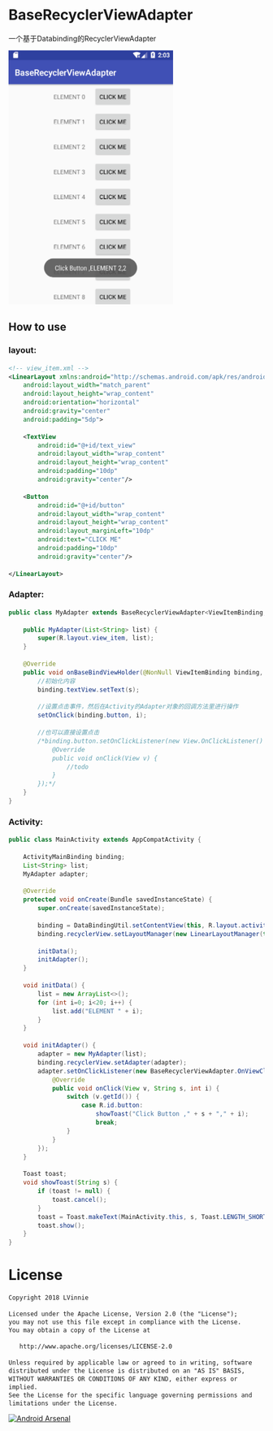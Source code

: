 BaseRecyclerViewAdapter
=========
一个基于Databinding的RecyclerViewAdapter

<img src='image/1.jpg' height='500px'/>

## How to use

### layout:
```xml
<!-- view_item.xml -->
<LinearLayout xmlns:android="http://schemas.android.com/apk/res/android"
    android:layout_width="match_parent"
    android:layout_height="wrap_content"
    android:orientation="horizontal"
    android:gravity="center"
    android:padding="5dp">

    <TextView
        android:id="@+id/text_view"
        android:layout_width="wrap_content"
        android:layout_height="wrap_content"
        android:padding="10dp"
        android:gravity="center"/>

    <Button
        android:id="@+id/button"
        android:layout_width="wrap_content"
        android:layout_height="wrap_content"
        android:layout_marginLeft="10dp"
        android:text="CLICK ME"
        android:padding="10dp"
        android:gravity="center"/>

</LinearLayout>
```

### Adapter:
```java
public class MyAdapter extends BaseRecyclerViewAdapter<ViewItemBinding, String> {

    public MyAdapter(List<String> list) {
        super(R.layout.view_item, list);
    }

    @Override
    public void onBaseBindViewHolder(@NonNull ViewItemBinding binding, String s, int i) {
        //初始化内容
        binding.textView.setText(s);

        //设置点击事件，然后在Activity的Adapter对象的回调方法里进行操作
        setOnClick(binding.button, i);

        //也可以直接设置点击
        /*binding.button.setOnClickListener(new View.OnClickListener() {
            @Override
            public void onClick(View v) {
                //todo
            }
        });*/
    }
}
```

### Activity:
```java
public class MainActivity extends AppCompatActivity {

    ActivityMainBinding binding;
    List<String> list;
    MyAdapter adapter;

    @Override
    protected void onCreate(Bundle savedInstanceState) {
        super.onCreate(savedInstanceState);

        binding = DataBindingUtil.setContentView(this, R.layout.activity_main);
        binding.recyclerView.setLayoutManager(new LinearLayoutManager(this));

        initData();
        initAdapter();
    }

    void initData() {
        list = new ArrayList<>();
        for (int i=0; i<20; i++) {
            list.add("ELEMENT " + i);
        }
    }

    void initAdapter() {
        adapter = new MyAdapter(list);
        binding.recyclerView.setAdapter(adapter);
        adapter.setOnClickListener(new BaseRecyclerViewAdapter.OnViewClickListener<String>() {
            @Override
            public void onClick(View v, String s, int i) {
                switch (v.getId()) {
                    case R.id.button:
                        showToast("Click Button ," + s + "," + i);
                        break;
                }
            }
        });
    }

    Toast toast;
    void showToast(String s) {
        if (toast != null) {
            toast.cancel();
        }
        toast = Toast.makeText(MainActivity.this, s, Toast.LENGTH_SHORT);
        toast.show();
    }
}
```

License
=======

    Copyright 2018 LVinnie

    Licensed under the Apache License, Version 2.0 (the "License");
    you may not use this file except in compliance with the License.
    You may obtain a copy of the License at

       http://www.apache.org/licenses/LICENSE-2.0

    Unless required by applicable law or agreed to in writing, software
    distributed under the License is distributed on an "AS IS" BASIS,
    WITHOUT WARRANTIES OR CONDITIONS OF ANY KIND, either express or implied.
    See the License for the specific language governing permissions and
    limitations under the License.


[![Android Arsenal](https://img.shields.io/badge/Android%20Arsenal-WheelView-brightgreen.svg?style=flat)](https://android-arsenal.com/details/1/1433)
